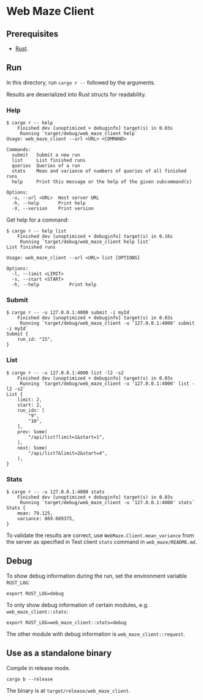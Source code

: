 # Web Maze Client

## Prerequisites

- [Rust](https://www.rust-lang.org/tools/install).

## Run

In this directory, run `cargo r --` followed by the arguments.

Results are deserialized into Rust structs for readability.

### Help

```shell
$ cargo r -- help
    Finished dev [unoptimized + debuginfo] target(s) in 0.03s
     Running `target/debug/web_maze_client help`
Usage: web_maze_client --url <URL> <COMMAND>

Commands:
  submit   Submit a new run
  list     List finished runs
  queries  Queries of a run
  stats    Mean and variance of numbers of queries of all finished runs
  help     Print this message or the help of the given subcommand(s)

Options:
  -u, --url <URL>  Host server URL
  -h, --help       Print help
  -V, --version    Print version
```

Get help for a command:

```shell
$ cargo r -- help list
    Finished dev [unoptimized + debuginfo] target(s) in 0.16s
     Running `target/debug/web_maze_client help list`
List finished runs

Usage: web_maze_client --url <URL> list [OPTIONS]

Options:
  -l, --limit <LIMIT>
  -s, --start <START>
  -h, --help           Print help
```

### Submit

```shell
$ cargo r -- -u 127.0.0.1:4000 submit -i myId
    Finished dev [unoptimized + debuginfo] target(s) in 0.03s
     Running `target/debug/web_maze_client -u '127.0.0.1:4000' submit -i myId`
Submit {
    run_id: "15",
}
```

### List

```shell
$ cargo r -- -u 127.0.0.1:4000 list -l2 -s2
    Finished dev [unoptimized + debuginfo] target(s) in 0.03s
     Running `target/debug/web_maze_client -u '127.0.0.1:4000' list -l2 -s2`
List {
    limit: 2,
    start: 2,
    run_ids: [
        "9",
        "10",
    ],
    prev: Some(
        "/api/list?limit=1&start=1",
    ),
    next: Some(
        "/api/list?&limit=2&start=4",
    ),
}
```

### Stats

```shell
$ cargo r -- -u 127.0.0.1:4000 stats
    Finished dev [unoptimized + debuginfo] target(s) in 0.03s
     Running `target/debug/web_maze_client -u '127.0.0.1:4000' stats`
Stats {
    mean: 79.125,
    variance: 869.609375,
}
```

To validate the results are correct, use `WebMaze.Client.mean_variance` from
the server as specified in Test client `stats` command in `web_maze/README.md`.

## Debug

To show debug information during the run, set the environment variable
`RUST_LOG`:

```shell
export RUST_LOG=debug
```

To only show debug information of certain modules, e.g. `web_maze_client::stats`:

```shell
export RUST_LOG=web_maze_client::stats=debug
```

The other module with debug information is `web_maze_client::request`.

## Use as a standalone binary

Compile in release mode.

```shell
cargo b --release
```

The binary is at `target/release/web_maze_client`.
